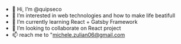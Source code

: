 - 👋 Hi, I’m @quipseco
- 👀 I’m interested in web technologies and how to make life beatifull
- 🌱 I’m currently learning React + Gatsby Framework
- 💞️ I’m looking to collaborate on React project
- 📫 reach me to "michele.zulian06@gmail.com

<!---
quipseco/quipseco is a ✨ special ✨ repository because its `README.md` (this file) appears on your GitHub profile.
You can click the Preview link to take a look at your changes.
--->
